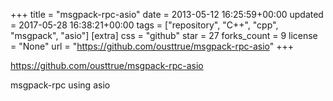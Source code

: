 +++
title = "msgpack-rpc-asio"
date = 2013-05-12 16:25:59+00:00
updated = 2017-05-28 16:38:21+00:00
tags = ["repository", "C++", "cpp", "msgpack", "asio"]
[extra]
css = "github"
star = 27
forks_count = 9
license = "None"
url = "https://github.com/ousttrue/msgpack-rpc-asio"
+++

<https://github.com/ousttrue/msgpack-rpc-asio>

msgpack-rpc using asio
